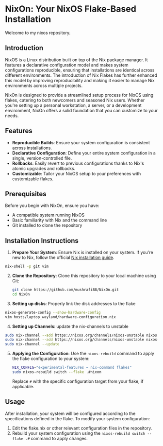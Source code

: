 # NixOn: Your NixOS Flake-Based Installation

Welcome to my nixos repository. 

## Introduction

NixOS is a Linux distribution built on top of the Nix package manager. It features a declarative configuration model and makes system configurations reproducible, ensuring that installations are identical across different environments. The introduction of Nix Flakes has further enhanced this model by improving reproducibility and making it easier to manage Nix environments across multiple projects.

NixOn is designed to provide a streamlined setup process for NixOS using flakes, catering to both newcomers and seasoned Nix users. Whether you're setting up a personal workstation, a server, or a development environment, NixOn offers a solid foundation that you can customize to your needs.

## Features

- **Reproducible Builds**: Ensure your system configuration is consistent across installations.
- **Declarative Configuration**: Define your entire system configuration in a single, version-controlled file.
- **Rollbacks**: Easily revert to previous configurations thanks to Nix's atomic upgrades and rollbacks.
- **Customizable**: Tailor your NixOS setup to your preferences with customizable flakes.

## Prerequisites

Before you begin with NixOn, ensure you have:

- A compatible system running NixOS
- Basic familiarity with Nix and the command line
- Git installed to clone the repository

## Installation Instructions

1. **Prepare Your System**: Ensure Nix is installed on your system. If you're new to Nix, follow the official [Nix installation guide](https://nixos.org/download.html).
```bash
nix-shell -p git vim 
```

2. **Clone the Repository**: Clone this repository to your local machine using Git:

   ```bash
   git clone https://github.com/mushrafi88/NixOn.git
   cd NixOn
   ```
3. **Setting up disks**: Properly link the disk addresses to the flake 
```bash 
nixos-generate-config --show-hardware-config
vim hosts/laptop_wayland/hardware-configuration.nix 
```
4. **Setting up Channels**: update the nix-channels to unstable 
```bash
sudo nix-channel --add https://nixos.org/channels/nixos-unstable nixos
sudo nix-channel --add https://nixos.org/channels/nixos-unstable nixos-unstable
sudo nix-channel --update 
```
5. **Applying the Configuration**: Use the `nixos-rebuild` command to apply the flake configuration to your system:

   ```bash
   NIX_CONFIG="experimental-features = nix-command flakes"
   sudo nixos-rebuild switch --flake .#nixon
   ```

   Replace `#` with the specific configuration target from your flake, if applicable.

## Usage

After installation, your system will be configured according to the specifications defined in the flake. To modify your system configuration:

1. Edit the flake.nix or other relevant configuration files in the repository.
2. Rebuild your system configuration using the `nixos-rebuild switch --flake .#` command to apply changes.



